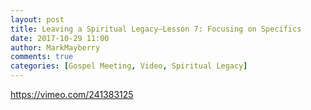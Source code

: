 ```yaml
---
layout: post
title: Leaving a Spiritual Legacy—Lesson 7: Focusing on Specifics
date: 2017-10-29 11:00
author: MarkMayberry
comments: true
categories: [Gospel Meeting, Video, Spiritual Legacy]
---
```

https://vimeo.com/241383125
